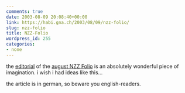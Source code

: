 ```yaml
---
comments: true
date: 2003-08-09 20:08:40+00:00
link: https://habi.gna.ch/2003/08/09/nzz-folio/
slug: nzz-folio
title: NZZ-Folio
wordpress_id: 255
categories:
- none
---
```


the [editorial](http://www-x.nzz.ch/folio/archiv/2003/08/editorial.html) of the [august NZZ Folio](http://www-x.nzz.ch/folio/archiv/2003/08/) is an absolutely wonderful piece of imagination.
i wish i had ideas like this...

the article is in german, so beware you english-readers.
